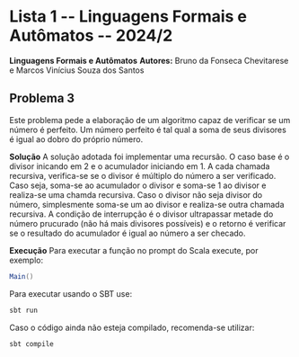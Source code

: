# Lista 1 -- Linguagens Formais e Autômatos -- 2024/2
**Linguagens Formais e Autômatos**
**Autores:** Bruno da Fonseca Chevitarese e Marcos Vinícius Souza dos Santos

## Problema 3
Este problema pede a elaboração de um algoritmo capaz de verificar se um número é perfeito. Um número perfeito é tal qual a soma de seus divisores é igual ao dobro do próprio número.


**Solução**
A solução adotada foi implementar uma recursão. O caso base é o divisor inicando em 2 e o acumulador iniciando em 1. A cada chamada recursiva, verifica-se se o divisor é múltiplo do número a ser verificado. Caso seja, soma-se ao acumulador o divisor e soma-se 1 ao divisor e realiza-se uma chamda recursiva. Caso o divisor não seja divisor do número, simplesmente soma-se um ao divisor e realiza-se outra chamada recursiva. A condição de interrupção é o divisor ultrapassar metade do número prucurado (não há mais divisores possíveis) e o retorno é verificar se o resultado do acumulador é igual ao número a ser checado.

**Execução**
Para executar a função no prompt do Scala execute, por exemplo:
```scala
Main()
```

Para executar usando o SBT use:
```bash
sbt run
```

Caso o código ainda não esteja compilado, recomenda-se utilizar:
```bash
sbt compile
```